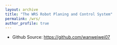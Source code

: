 ```yaml
---
layout: archive
title: "The WRS Robot Planing and Control System"
permalink: /wrs/
author_profile: true
---
```


* Github Source: https://github.com/wanweiwei07
